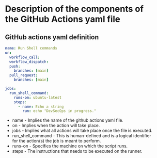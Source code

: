 # Description of the components of the GitHub Actions yaml file

## GitHub actions yaml definition

```yaml
name: Run Shell commands
on:
  workflow_call:
  workflow_dispatch:
  push:
    branches: [main]
  pull_request:
    branches: [main]

jobs:
  run_shell_command:
    runs-on: ubuntu-latest
    steps:
      - name: Echo a string
        run: echo "DevSecOps in progress."
```

* name - Implies the name of the github actions yaml file.
* on - Implies when the action will take place.
* jobs - Implies what all actions will take place once the file is executed.
* run_shell_command - This is human-defined and is a logical identifier for the action(s) the job is meant to perform.
* runs-on - Specifies the machine on which the script runs.
* steps - The instructions that needs to be executed on the runner.
